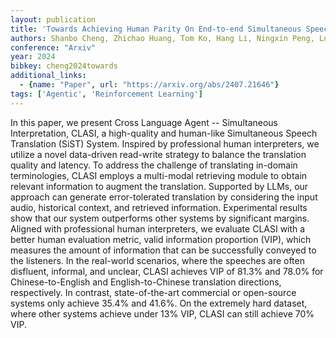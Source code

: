 ```yaml
---
layout: publication
title: 'Towards Achieving Human Parity On End-to-end Simultaneous Speech Translation Via LLM Agent'
authors: Shanbo Cheng, Zhichao Huang, Tom Ko, Hang Li, Ningxin Peng, Lu Xu, Qini Zhang
conference: "Arxiv"
year: 2024
bibkey: cheng2024towards
additional_links:
  - {name: "Paper", url: "https://arxiv.org/abs/2407.21646"}
tags: ['Agentic', 'Reinforcement Learning']
---
```

In this paper, we present Cross Language Agent -- Simultaneous
Interpretation, CLASI, a high-quality and human-like Simultaneous Speech
Translation (SiST) System. Inspired by professional human interpreters, we
utilize a novel data-driven read-write strategy to balance the translation
quality and latency. To address the challenge of translating in-domain
terminologies, CLASI employs a multi-modal retrieving module to obtain relevant
information to augment the translation. Supported by LLMs, our approach can
generate error-tolerated translation by considering the input audio, historical
context, and retrieved information. Experimental results show that our system
outperforms other systems by significant margins. Aligned with professional
human interpreters, we evaluate CLASI with a better human evaluation metric,
valid information proportion (VIP), which measures the amount of information
that can be successfully conveyed to the listeners. In the real-world
scenarios, where the speeches are often disfluent, informal, and unclear, CLASI
achieves VIP of 81.3% and 78.0% for Chinese-to-English and English-to-Chinese
translation directions, respectively. In contrast, state-of-the-art commercial
or open-source systems only achieve 35.4% and 41.6%. On the extremely hard
dataset, where other systems achieve under 13% VIP, CLASI can still achieve 70%
VIP.
